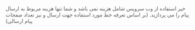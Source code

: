 <p><span style="color:rgb(90,90,90);">خیر استفاده از وب سرویس شامل هزینه نمی باشد و شما تنها هزینه مربوط به ارسال پیام را می پردازید. (بر اساس تعرفه خط مورد استفاده جهت ارسال و نیز تعداد صفحات پیام ارسالی)</span></p>
